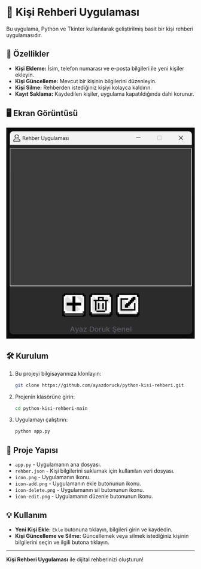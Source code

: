 # 📇 Kişi Rehberi Uygulaması

Bu uygulama, Python ve Tkinter kullanılarak geliştirilmiş basit bir kişi rehberi uygulamasıdır.
## 🚀 Özellikler

- **Kişi Ekleme:** İsim, telefon numarası ve e-posta bilgileri ile yeni kişiler ekleyin.
- **Kişi Güncelleme:** Mevcut bir kişinin bilgilerini düzenleyin.
- **Kişi Silme:** Rehberden istediğiniz kişiyi kolayca kaldırın.
- **Kayıt Saklama:** Kaydedilen kişiler, uygulama kapatıldığında dahi korunur.

## 🖥️ Ekran Görüntüsü

![Kişi Rehberi Ekran Görüntüsü](./screenshot.png)

## 🛠️ Kurulum

1. Bu projeyi bilgisayarınıza klonlayın:
    ```bash
    git clone https://github.com/ayazdoruck/python-kisi-rehberi.git
    ```
2. Projenin klasörüne girin:
    ```bash
    cd python-kisi-rehberi-main
    ```
3. Uygulamayı çalıştırın:
    ```bash
    python app.py
    ```

## 📂 Proje Yapısı

- `app.py` - Uygulamanın ana dosyası.
- `rehber.json` - Kişi bilgilerini saklamak için kullanılan veri dosyası.
- `icon.png` - Uygulamanın ikonu.
- `icon-add.png` - Uygulamanın ekle butonunun ikonu.
- `icon-delete.png` - Uygulamanın sil butonunun ikonu.
- `icon-edit.png` - Uygulamanın düzenle butonunun ikonu.

## 💡 Kullanım

- **Yeni Kişi Ekle:** `Ekle` butonuna tıklayın, bilgileri girin ve kaydedin.
- **Kişi Güncelleme ve Silme:** Güncellemek veya silmek istediğiniz kişinin bilgilerini seçin ve ilgili butona tıklayın.


---

**Kişi Rehberi Uygulaması** ile dijital rehberinizi oluşturun!
